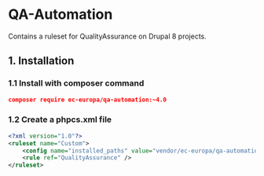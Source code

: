 # QA-Automation

Contains a ruleset for QualityAssurance on Drupal 8 projects.

## 1. Installation

### 1.1 Install with composer command
```json
composer require ec-europa/qa-automation:~4.0
```

### 1.2 Create a phpcs.xml file
```xml
<?xml version="1.0"?>
<ruleset name="Custom">
    <config name="installed_paths" value="vendor/ec-europa/qa-automation/phpcs" />
    <rule ref="QualityAssurance" />
</ruleset>
```
